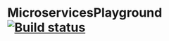 # MicroservicesPlayground [![Build status](https://ci.appveyor.com/api/projects/status/ir8gt8cjx2gvr58i?svg=true)](https://ci.appveyor.com/project/salda8/microservicesplayground)
